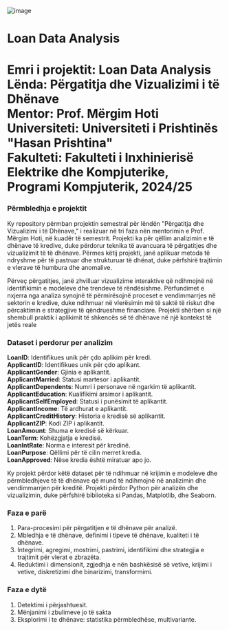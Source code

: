 ![image](https://github.com/user-attachments/assets/a2e1ad8f-ead5-49b7-9a15-b17c7e52be35)

<h1>Loan Data Analysis<h1>
Emri i projektit: Loan Data Analysis <br>
Lënda: Përgatitja dhe Vizualizimi i të Dhënave <br>
Mentor: Prof. Mërgim Hoti <br>
Universiteti: Universiteti i Prishtinës "Hasan Prishtina" <br>
Fakulteti: Fakulteti i Inxhinierisë Elektrike dhe Kompjuterike, Programi Kompjuterik, 2024/25


### Përmbledhja e projektit

Ky repository përmban projektin semestral për lëndën "Përgatitja dhe Vizualizimi i të Dhënave," i realizuar në tri faza nën mentorimin e Prof. Mërgim Hoti, në kuadër të semestrit. Projekti ka për qëllim analizimin e të dhënave të kredive, duke përdorur teknika të avancuara të përgatitjes dhe vizualizimit të të dhënave. Përmes këtij projekti, janë aplikuar metoda të ndryshme për të pastruar dhe strukturuar të dhënat, duke përfshirë trajtimin e vlerave të humbura dhe anomalive.

Përveç përgatitjes, janë zhvilluar vizualizime interaktive që ndihmojnë në identifikimin e modeleve dhe trendeve të rëndësishme. Përfundimet e nxjerra nga analiza synojnë të përmirësojnë proceset e vendimmarrjes në sektorin e kredive, duke ndihmuar në vlerësimin më të saktë të riskut dhe përcaktimin e strategjive të qëndrueshme financiare. Projekti shërben si një shembull praktik i aplikimit të shkencës së të dhënave në një kontekst të jetës reale

### Dataset i perdorur per analizim

<strong>LoanID</strong>: Identifikues unik për çdo aplikim për kredi.<br>
<strong>ApplicantID</strong>: Identifikues unik për çdo aplikant.<br>
<strong>ApplicantGender</strong>: Gjinia e aplikantit.<br>
<strong>ApplicantMarried</strong>: Statusi martesor i aplikantit.<br>
<strong>ApplicantDependents</strong>: Numri i personave në ngarkim të aplikantit.<br>
<strong>ApplicantEducation</strong>: Kualifikimi arsimor i aplikantit.<br>
<strong>ApplicantSelfEmployed</strong>: Statusi i punësimit të aplikantit.<br>
<strong>ApplicantIncome</strong>: Të ardhurat e aplikantit.<br>
<strong>ApplicantCreditHistory</strong>: Historia e kredisë së aplikantit.<br>
<strong>ApplicantZIP</strong>: Kodi ZIP i aplikantit.<br>
<strong>LoanAmount</strong>: Shuma e kredisë së kërkuar.<br>
<strong>LoanTerm</strong>: Kohëzgjatja e kredisë.<br>
<strong>LoanIntRate</strong>: Norma e interesit për kredinë.<br>
<strong>LoanPurpose</strong>: Qëllimi për të cilin merret kredia.<br>
<strong>LoanApproved</strong>: Nëse kredia është miratuar apo jo. <br>


Ky projekt përdor këtë dataset për të ndihmuar në krijimin e modeleve dhe përmbledhjeve të të dhënave që mund të ndihmojnë në analizimin dhe vendimmarrjen për kreditë.
Projekti përdor Python për analizën dhe vizualizimin, duke përfshirë biblioteka si Pandas, Matplotlib, dhe Seaborn.

### Faza e parë

  1. Para-procesimi për përgatitjen e të dhënave për analizë.<br>
  2. Mbledhja e të dhënave, definimi i tipeve të dhënave, kualiteti i të dhënave.<br>
  3. Integrimi, agregimi, mostrimi, pastrimi, identifikimi dhe strategjia e trajtimit për vlerat e zbrazëta.<br>
  4. Reduktimi i dimensionit, zgjedhja e nën bashkësisë së vetive, krijimi i vetive, diskretizimi dhe binarizimi, transformimi.<br>

### Faza e dytë

  1. Detektimi i përjashtuesit.<br>
  2. Mënjanimi i zbulimeve jo të sakta<br>
  3. Eksplorimi i te dhënave: statistika përmbledhëse, multivariante.<br>
